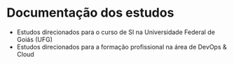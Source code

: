 # Documentação dos estudos

- Estudos direcionados para o curso de SI na Universidade Federal de Goiás (UFG)
- Estudos direcionados para a formação profissional na área de DevOps & Cloud
